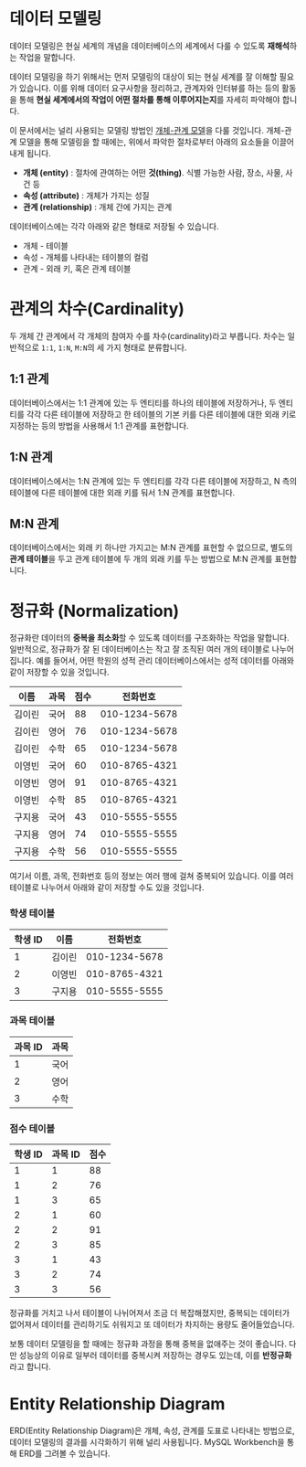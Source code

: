 # 데이터 모델링

데이터 모델링은 현실 세계의 개념을 데이터베이스의 세계에서 다룰 수 있도록 **재해석**하는 작업을 말합니다.

데이터 모델링을 하기 위해서는 먼저 모델링의 대상이 되는 현실 세계를 잘 이해할 필요가 있습니다.
이를 위해 데이터 요구사항을 정리하고, 관계자와 인터뷰를 하는 등의 활동을 통해
**현실 세계에서의 작업이 어떤 절차를 통해 이루어지는지**를 자세히 파악해야 합니다.

이 문서에서는 널리 사용되는 모델링 방법인 [개체-관계 모델](https://ko.wikipedia.org/wiki/%EA%B0%9C%EC%B2%B4-%EA%B4%80%EA%B3%84_%EB%AA%A8%EB%8D%B8)을 다룰 것입니다.
개체-관계 모델을 통해 모델링을 할 때에는, 위에서 파악한 절차로부터 아래의 요소들을 이끌어 내게 됩니다.

- **개체 (entity)** : 절차에 관여하는 어떤 **것(thing)**. 식별 가능한 사람, 장소, 사물, 사건 등
- **속성 (attribute)** : 개체가 가지는 성질
- **관계 (relationship)** : 개체 간에 가지는 관계

데이터베이스에는 각각 아래와 같은 형태로 저장될 수 있습니다.

- 개체 - 테이블
- 속성 - 개체를 나타내는 테이블의 컬럼
- 관계 - 외래 키, 혹은 관계 테이블

# 관계의 차수(Cardinality)

두 개체 간 관계에서 각 개체의 참여자 수를 차수(cardinality)라고 부릅니다. 차수는 일반적으로 `1:1`, `1:N`, `M:N`의 세 가지 형태로 분류합니다.

## 1:1 관계

데이터베이스에서는 1:1 관계에 있는 두 엔티티를 하나의 테이블에 저장하거나, 두 엔티티를 각각 다른 테이블에 저장하고 한 테이블의 기본 키를 다른 테이블에 대한 외래 키로 지정하는 등의 방법을 사용해서 1:1 관계를 표현합니다.

## 1:N 관계

데이터베이스에서는 1:N 관계에 있는 두 엔티티를 각각 다른 테이블에 저장하고, N 측의 테이블에 다른 테이블에 대한 외래 키를 둬서 1:N 관계를 표현합니다.

## M:N 관계

데이터베이스에서는 외래 키 하나만 가지고는 M:N 관계를 표현할 수 없으므로, 별도의 **관계 테이블**을 두고 관계 테이블에 두 개의 외래 키를 두는 방법으로 M:N 관계를 표현합니다.

# 정규화 (Normalization)

정규화란 데이터의 **중복을 최소화**할 수 있도록 데이터를 구조화하는 작업을 말합니다. 일반적으로, 정규화가 잘 된 데이터베이스는 작고 잘 조직된 여러 개의 테이블로 나누어집니다. 예를 들어서, 어떤 학원의 성적 관리 데이터베이스에서는 성적 데이터를 아래와 같이 저장할 수 있을 것입니다.

| 이름 | 과목 | 점수 | 전화번호 |
| --- | --- | --- | --- |
| 김이린 | 국어 | 88 | 010-1234-5678 |
| 김이린 | 영어 | 76 | 010-1234-5678 |
| 김이린 | 수학 | 65 | 010-1234-5678 |
| 이영빈 | 국어 | 60 | 010-8765-4321 |
| 이영빈 | 영어 | 91 | 010-8765-4321 |
| 이영빈 | 수학 | 85 | 010-8765-4321 |
| 구지용 | 국어 | 43 | 010-5555-5555 |
| 구지용 | 영어 | 74 | 010-5555-5555 |
| 구지용 | 수학 | 56 | 010-5555-5555 |

여기서 이름, 과목, 전화번호 등의 정보는 여러 행에 걸쳐 중복되어 있습니다. 이를 여러 테이블로 나누어서 아래와 같이 저장할 수도 있을 것입니다.

### 학생 테이블

| 학생 ID | 이름 | 전화번호 |
| --- | --- | --- |
| 1 | 김이린 | 010-1234-5678 |
| 2 | 이영빈 | 010-8765-4321 |
| 3 | 구지용 | 010-5555-5555 |

### 과목 테이블

| 과목 ID | 과목 |
| --- | --- |
| 1 | 국어 |
| 2 | 영어 |
| 3 | 수학 |

### 점수 테이블

| 학생 ID | 과목 ID | 점수 |
| --- | --- | --- |
| 1 | 1 | 88 |
| 1 | 2 | 76 |
| 1 | 3 | 65 |
| 2 | 1 | 60 |
| 2 | 2 | 91 |
| 2 | 3 | 85 |
| 3 | 1 | 43 |
| 3 | 2 | 74 |
| 3 | 3 | 56 |

정규화를 거치고 나서 테이블이 나뉘어져서 조금 더 복잡해졌지만, 중복되는 데이터가 없어져서 데이터를 관리하기도 쉬워지고 또 데이터가 차지하는 용량도 줄어들었습니다.

보통 데이터 모델링을 할 때에는 정규화 과정을 통해 중복을 없애주는 것이 좋습니다. 다만 성능상의 이유로 일부러 데이터를 중복시켜 저장하는 경우도 있는데, 이를 **반정규화**라고 합니다.

# Entity Relationship Diagram

ERD(Entity Relationship Diagram)은 개체, 속성, 관계를 도표로 나타내는 방법으로, 데이터 모델링의 결과를 시각화하기 위해 널리 사용됩니다.
MySQL Workbench을 통해 ERD를 그려볼 수 있습니다.